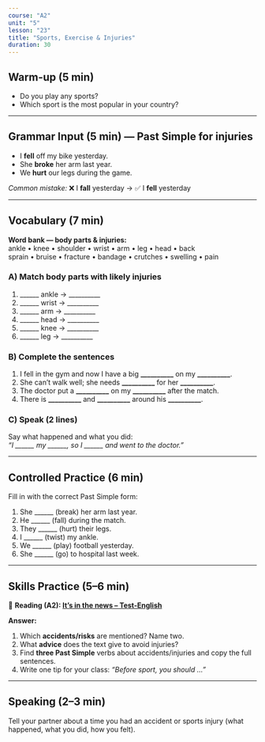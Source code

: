 ```yaml
---
course: "A2"
unit: "5"
lesson: "23"
title: "Sports, Exercise & Injuries"
duration: 30
---
```


## Warm-up (5 min)
- Do you play any sports?
- Which sport is the most popular in your country?

---

## Grammar Input (5 min) — Past Simple for injuries
- I **fell** off my bike yesterday.
- She **broke** her arm last year.
- We **hurt** our legs during the game.

*Common mistake:* ❌ I **fall** yesterday → ✅ I **fell** yesterday

---

## Vocabulary (7 min)

**Word bank — body parts & injuries:**  
ankle • knee • shoulder • wrist • arm • leg • head • back  
sprain • bruise • fracture • bandage • crutches • swelling • pain

### A) Match body parts with likely injuries
1) ______ ankle → __________  
2) ______ wrist → __________  
3) ______ arm → __________  
4) ______ head → __________  
5) ______ knee → __________  
6) ______ leg → __________

### B) Complete the sentences
1) I fell in the gym and now I have a big **__________** on my **__________**.  
2) She can’t walk well; she needs **__________** for her **__________**.  
3) The doctor put a **__________** on my **__________** after the match.  
4) There is **__________** and **__________** around his **__________**.

### C) Speak (2 lines)
Say what happened and what you did:  
*“I ______ my ______, so I ______ and went to the doctor.”*

---

## Controlled Practice (6 min)
Fill in with the correct Past Simple form:
1) She ______ (break) her arm last year.  
2) He ______ (fall) during the match.  
3) They ______ (hurt) their legs.  
4) I ______ (twist) my ankle.  
5) We ______ (play) football yesterday.  
6) She ______ (go) to hospital last week.

---

## Skills Practice (5–6 min)

📰 **Reading (A2): [It’s in the news – Test-English](https://test-english.com/reading/a2/its-in-the-news/)**

**Answer:**
1) Which **accidents/risks** are mentioned? Name two.  
2) What **advice** does the text give to avoid injuries?  
3) Find **three Past Simple** verbs about accidents/injuries and copy the full sentences.  
4) Write one tip for your class: *“Before sport, you should …”*

---

## Speaking (2–3 min)
Tell your partner about a time you had an accident or sports injury (what happened, what you did, how you felt).
